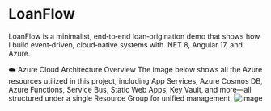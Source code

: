 # LoanFlow
LoanFlow is a minimalist, end‑to‑end loan‑origination demo that shows how I build event‑driven, cloud‑native systems with .NET 8, Angular 17, and Azure.

☁️ Azure Cloud Architecture Overview
The image below shows all the Azure resources utilized in this project, including App Services, Azure Cosmos DB, Azure Functions, Service Bus, Static Web Apps, Key Vault, and more—all structured under a single Resource Group for unified management.
![image](https://github.com/user-attachments/assets/3604b8db-f47d-48f6-9bb8-ece1e1ae4ed0)
